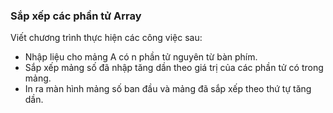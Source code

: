 ### Sắp xếp các phần tử Array
Viết chương trình thực hiện các công việc sau:
- Nhập liệu cho mảng A có n phần tử nguyên từ bàn phím.
- Sắp xếp mảng số đã nhập tăng dần theo giá trị của các phần tử có trong mảng.
- In ra màn hình mảng số ban đầu và mảng đã sắp xếp theo thứ tự tăng dần.